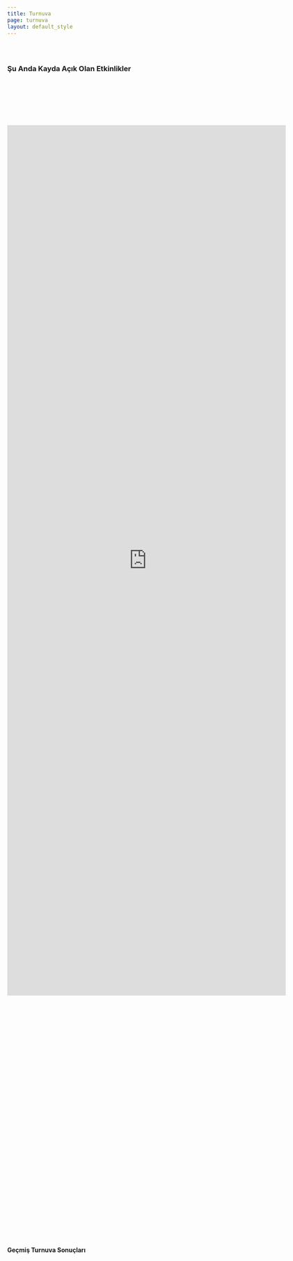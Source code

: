 ```yaml
---
title: Turnuva
page: turnuva
layout: default_style
---
```


<h3 id="no-tournament" class="header text-center" style="margin-top:64px;margin-bottom:120px;">Şu Anda Kayda Açık Olan Etkinlikler</h3>
<div align="center"><iframe src="https://docs.google.com/forms/d/e/1FAIpQLSf-XZe-Wjj8DOs-if6MFANUP5wJOZV0Uf5olPz_MPKLhUef6Q/viewform" width="640" height="2000" frameborder="0" marginheight="0" marginwidth="0" ></iframe></div>
<h3 id="title" class="header text-center" style="margin-top:64px;"></h3>
<div class="text-center">
	<iframe id="registration" src="" width="640" height="480" frameborder="0" marginheight="0" marginwidth="0">Yükleniyor…</iframe>
</div>

<h4 class="header text-center" style="margin-top:32px;margin-bottom:12px;">Geçmiş Turnuva Sonuçları</h4>
<br/>

<div id="tournaments" class="container text-center">

</div>


<!--div align="center"><iframe src="https://docs.google.com/forms/d/e/1FAIpQLSemos8uJ5Qpvr7ATct5-q-CGcncUUzigJCaKrMgi8KOJmJQqw/viewform?embedded=true" width="640" height="511" frameborder="0" marginheight="0" marginwidth="0">Loading…</iframe></div-->

<script>
	$("#no-tournament").hide()
	$("#title").hide()
	$.get("https://sheets.googleapis.com/v4/spreadsheets/1X-PtBa0CGJ0D2_f9XkG09Gwf6fXYBR31FtEXsAupyVM/values/Sayfa1!A1:C100?majorDimension=ROWS&key=AIzaSyAhr7_kMNIob-SmsyIv4b5AsdoYTRRPr2c",(data)=>{
		var history = []
		console.log(data);
		console.log(data.values[0])
		if (data.values[0][2] == "" || data.values[0][2] == undefined){
			$("#no-tournament").show()
		}else{
			$("#title").show()
			$("#title").html(data.values[0][1])
			$("#registration").attr("src",data.values[0][2]);
		}
		data.values.forEach((e,i)=>{
			if (i == 0) return;
			var tournament = {name:e[0],url:e[1]}
			history.push(tournament)
			document.getElementById("tournaments").innerHTML+=`
			<button class="btn btn-primary plus-minus collapsed" type="button" data-toggle="collapse" data-target="#tournament-collapse-${i}" aria-expanded="false" aria-controls="collapseExample3" style="display:block;margin:auto;margin-bottom:50px;">
				${tournament.name}
			</button>
			<div class="collapse" id="tournament-collapse-${i}" >
				<iframe src="${tournament.url}" width="100%" height="600" frameborder="0" scrolling="auto" allowtransparency="true"></iframe>
			</div>
			`;
		})

		console.log(history)
	});
</script> 